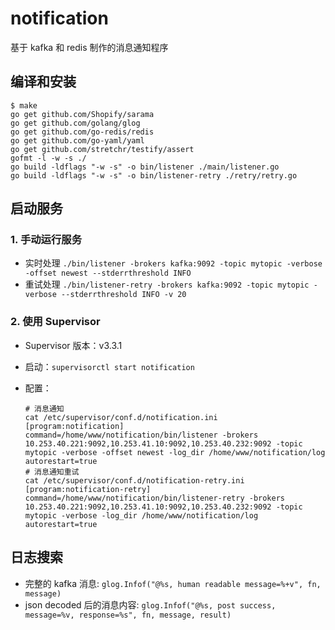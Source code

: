 notification
============

基于 kafka 和 redis 制作的消息通知程序

## 编译和安装

```shell
$ make
go get github.com/Shopify/sarama
go get github.com/golang/glog
go get github.com/go-redis/redis
go get github.com/go-yaml/yaml
go get github.com/stretchr/testify/assert
gofmt -l -w -s ./
go build -ldflags "-w -s" -o bin/listener ./main/listener.go
go build -ldflags "-w -s" -o bin/listener-retry ./retry/retry.go
```

##  启动服务

### 1. 手动运行服务

- 实时处理 `./bin/listener -brokers kafka:9092 -topic mytopic -verbose -offset newest --stderrthreshold INFO`
- 重试处理 `./bin/listener-retry -brokers kafka:9092 -topic mytopic -verbose --stderrthreshold INFO -v 20`

### 2. 使用 Supervisor

- Supervisor 版本：v3.3.1

- 启动：`supervisorctl start notification`

- 配置：
  ```shell
  # 消息通知
  cat /etc/supervisor/conf.d/notification.ini
  [program:notification]
  command=/home/www/notification/bin/listener -brokers 10.253.40.221:9092,10.253.41.10:9092,10.253.40.232:9092 -topic mytopic -verbose -offset newest -log_dir /home/www/notification/log
  autorestart=true
  # 消息通知重试
  cat /etc/supervisor/conf.d/notification-retry.ini
  [program:notification-retry]
  command=/home/www/notification/bin/listener-retry -brokers 10.253.40.221:9092,10.253.41.10:9092,10.253.40.232:9092 -topic mytopic -verbose -log_dir /home/www/notification/log
  autorestart=true
  ```

## 日志搜索

- 完整的 kafka 消息: `glog.Infof("@%s, human readable message=%+v", fn, message)`
- json decoded 后的消息内容: `glog.Infof("@%s, post success, message=%v, response=%s", fn, message, result)`
